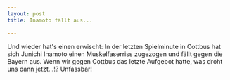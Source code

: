```yaml
---
layout: post
title: Inamoto fällt aus...

---
```


Und wieder hat's einen erwischt: In der letzten Spielminute in Cottbus hat sich Junichi Inamoto einen Muskelfaserriss zugezogen und fällt gegen die Bayern aus. Wenn wir gegen Cottbus das letzte Aufgebot hatte, was droht uns dann jetzt...!? Unfassbar!


